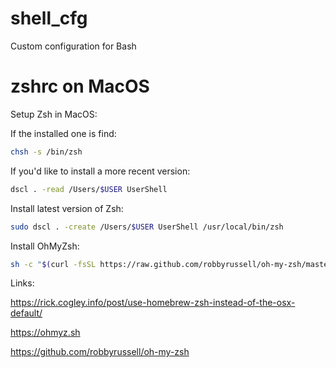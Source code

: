 # shell_cfg
Custom configuration for Bash

# zshrc on MacOS

Setup Zsh in MacOS:

If the installed one is find:

```sh
chsh -s /bin/zsh
```

If you'd like to install a more recent version:

```sh
dscl . -read /Users/$USER UserShell
```

Install latest version of Zsh:

```sh
sudo dscl . -create /Users/$USER UserShell /usr/local/bin/zsh
```

Install OhMyZsh:

```sh
sh -c "$(curl -fsSL https://raw.github.com/robbyrussell/oh-my-zsh/master/tools/install.sh)"
```

Links:

https://rick.cogley.info/post/use-homebrew-zsh-instead-of-the-osx-default/

https://ohmyz.sh

https://github.com/robbyrussell/oh-my-zsh
